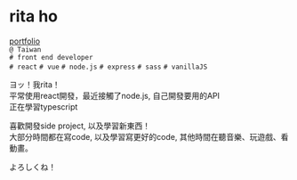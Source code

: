 # rita ho
[portfolio](https://recafox.github.io/portfolio/)  
`@ Taiwan`  
`# front end developer`  
`# react` `# vue` `# node.js` `# express` `# sass` `# vanillaJS`  

ヨッ！我rita！  
平常使用react開發，最近接觸了node.js, 自己開發要用的API  
正在學習typescript  

喜歡開發side project, 以及學習新東西！  
大部分時間都在寫code, 以及學習寫更好的code, 其他時間在聽音樂、玩遊戲、看動畫。  


よろしくね！ 

<!---
recafox/recafox is a ✨ special ✨ repository because its `README.md` (this file) appears on your GitHub profile.
You can click the Preview link to take a look at your changes.
--->
